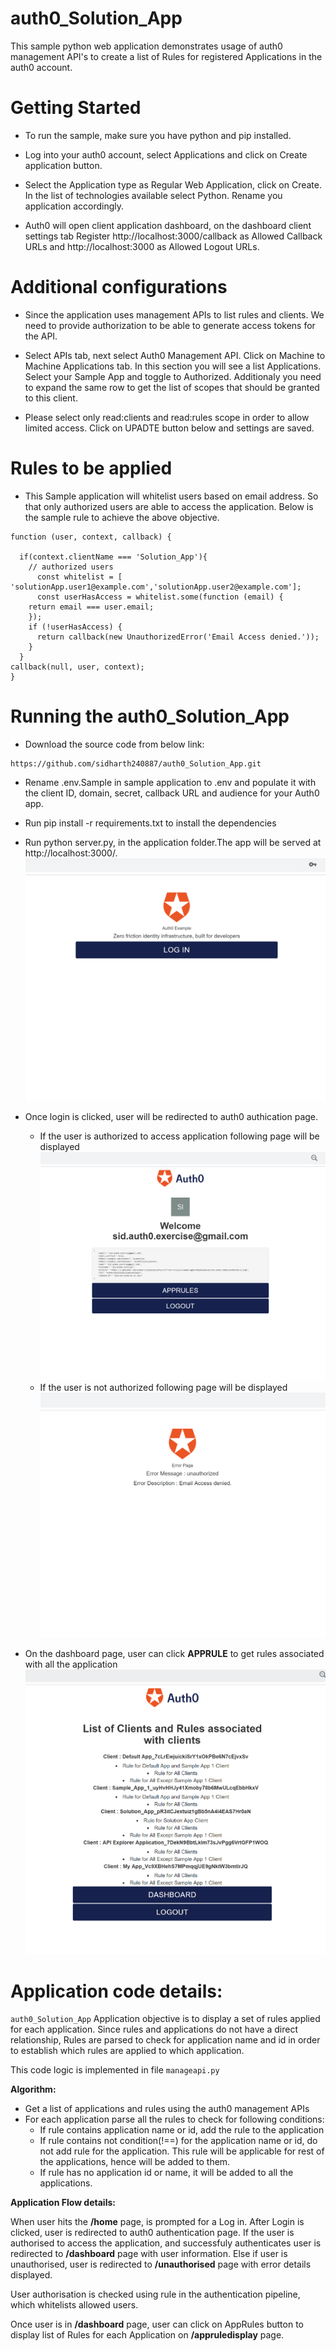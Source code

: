 # auth0_Solution_App

This sample python web application demonstrates usage of auth0 management API's to create a list of Rules for registered Applications in the auth0 account.

# Getting Started

* To run the sample, make sure you have python and pip installed.

* Log into your auth0 account, select Applications and click on Create application button.

* Select the Application type as Regular Web Application, click on Create. In the list of technologies available select Python. Rename you  application accordingly.

* Auth0 will open client application dashboard, on the dashboard client settings tab Register http://localhost:3000/callback as Allowed Callback URLs and http://localhost:3000 as Allowed Logout URLs.

# Additional configurations

* Since the application uses management APIs to list rules and clients. We need to provide authorization to be able to generate access  tokens for the API.

* Select APIs tab, next select Auth0 Management API. Click on Machine to Machine Applications tab. In this section you will see a list Applications. Select your Sample App and toggle to Authorized. Additionaly you need to expand the same row to get the list of scopes that should be granted to this client.

* Please select only read:clients and read:rules scope in order to allow limited access. Click on UPADTE button below and settings are saved.

# Rules to be applied

* This Sample application will whitelist users based on email address. So that only authorized users are able to access the application.
Below is the sample rule to achieve the above objective.

```
function (user, context, callback) {

  if(context.clientName === 'Solution_App'){
    // authorized users
	  const whitelist = [ 'solutionApp.user1@example.com','solutionApp.user2@example.com']; 
	  const userHasAccess = whitelist.some(function (email) {
    return email === user.email;
    });    
    if (!userHasAccess) {
      return callback(new UnauthorizedError('Email Access denied.'));
    }
  }
callback(null, user, context);
} 
```
# Running the auth0_Solution_App

* Download the source code from below link:
```
https://github.com/sidharth240887/auth0_Solution_App.git
```
* Rename .env.Sample in sample application to .env and populate it with the client ID, domain, secret, callback URL and audience for your Auth0 app.

* Run pip install -r requirements.txt to install the dependencies

* Run python server.py, in the application folder.The app will be served at http://localhost:3000/. 
![login page](/images/Login_Page.PNG)

* Once login is clicked, user will be redirected to auth0 authication page. 
  * If the user is authorized to access application following page will be displayed
 ![Dashboard](/images/dashboard.PNG)
  * If the user is not authorized following page will be displayed
 ![Unauthorised](/images/Unauthorised.PNG)
 
* On the dashboard page, user can click **APPRULE** to get rules associated with all the application
![ClientApprule](/images/Application_Rule_Display.PNG)

# Application code details:

```auth0_Solution_App``` Application objective is to display a set of rules applied for each application. Since rules
and applications do not have a direct relationship, Rules are parsed to check for application name and id in 
order to establish which rules are applied to which application.

This code logic is implemented in file ```manageapi.py```

**Algorithm:**
* Get a list of applications and rules using the auth0 management APIs
* For each application parse all the rules to check for following conditions:
	* If rule contains application name or id, add the rule to the application
	* If rule contains not condition(!==) for the application name or id, do not add
	  rule for the application. This rule will be applicable for rest of the applications, 
	  hence will be added to them.
	* If rule has no application id or name, it will be added to all the applications.

**Application Flow details:**

When user hits the **/home** page, is prompted for a Log in. After Login is clicked, user is redirected to 
auth0 authentication page. If the user is authorised to access the application, and successfuly authenticates
user is redirected to **/dashboard** page with user information. 
Else if user is unauthorised, user is redirected to **/unauthorised** page with error details displayed.

User authorisation is checked using rule in the authentication pipeline, which whitelists allowed users.

Once user is in **/dashboard** page, user can click on AppRules button to display list of Rules for each 
Application on **/appruledisplay** page. 








